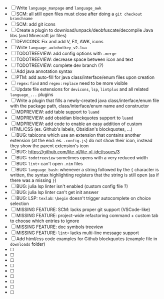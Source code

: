 
- [ ] Write `language_manpage` and `language_awk`
- [ ] SCM: all still open files must close after doing a `git checkout branchname`
- [ ] SCM: add git icons
- [ ] Create a plugin to download/unpack/deobfuscate/decompile Java libs (and Minecraft jar files)
- [ ] DEVICONS: Fix and add V, F#, AWK, icons
- [ ] Write `language_autohotkey_v2.lua`
- [ ] TODOTREEVIEW: add config options with `.merge`
- [ ] TODOTREEVIEW: decrease space between icon and text
- [ ] TODOTREEVIEW: complete dev branch (?)
- [ ] Add java annotation syntax
- [ ] PTM: add auto-fill for java class/interface/enum files upon creation
- [ ] `regex:find` and `regex:replace` need to be more visible
- [ ] Update file extensions for `devicons`, `lsp`, `lintplus` and all related `language_...` plugins
- [ ] Write a plugin that fills a newly-created java class/interface/enum file with the package path, class/interface/enum name and constructor
- [ ] MDPREVIEW: add table support to `luamd`
- [ ] MDPREVIEW: add obsidian blockquotes support to `luamd`
- [ ] MDPREVIEW: add code to enable an easy addition of custom HTML/CSS (es. Github's labels, Obsidian's blockquotes, ...)
- [ ] BUG: tabicons which use an extension that contains another extension (at the end: es. `.config.js`) do not show their icon, instead they show the parent extension's icon
- [ ] BUG: https://github.com/lite-xl/lite-xl-ide/issues/3
- [ ] BUG: `todotreeview` sometimes opens with a very reduced width
- [ ] BUG: `lint+` can't open `.nim` files
- [ ] BUG: `language_bash`: whenever a string followed by the `{` character is written, the syntax highlighting registers that the string is still open (as if there was a missing `}`)
- [ ] BUG: julia lsp linter isn't enabled (custom config file ?)
- [ ] BUG: julia lsp linter can't get init answer
- [ ] BUG: LSP: `texlab`: `\begin` doesn't trigger autocomplete on choice selection
- [ ] MISSING FEATURE: SCM: lacks proper git support (VSCode-like)
- [ ] MISSING FEATURE: project-wide refactoring command + custom tab to choose which entries to ignore
- [ ] MISSING FEATURE: doc symbols treeview
- [ ] MISSING FEATURE: `lint+` lacks multi-line message support
- [ ] Add html/css code examples for Github blockquotes (example file in `downloads` folder)
- [ ] 
- [ ] 
- [ ] 
- [ ] 
- [ ] 
- [ ] 
- [ ] 
- [ ] 
- [ ] 

